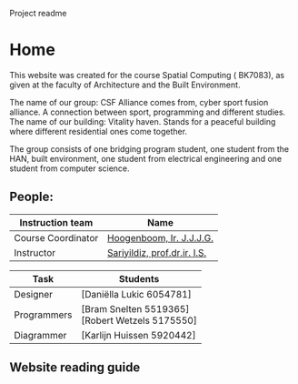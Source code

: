 Project readme
# Home
This website was created for the  course Spatial Computing ( BK7083), as given at the faculty of Architecture and the Built Environment.

The name of our group: CSF Alliance comes from, cyber sport fusion alliance. A connection between sport, programming and different studies. The name of our building: Vitality haven. Stands for a peaceful building where different residential ones come together. 

The group consists of one bridging program student, one student from the HAN, built environment, one student from electrical engineering and one student from computer science. 

## People: 

| Instruction team  | Name |
| ------------- | ------------- |
| Course Coordinator  | [Hoogenboom, Ir. J.J.J.G.](mailto:J.J.J.G.Hoogenboom@tudelft.nl)  |
| Instructor  | [Sariyildiz, prof.dr.ir. I.S.](mailto:I.S.Sariyildiz@tudelft.nl)  |



| Task  | Students |
| ------------- | ------------- |
| Designer  | [Daniëlla Lukic 6054781]  |
| Programmers  | [Bram Snelten 5519365]<br>[Robert Wetzels 5175550]  |
| Diagrammer  | [Karlijn Huissen 5920442]  |

## Website reading guide
